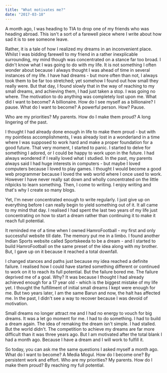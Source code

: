 ```yaml
---
title: "What motivates me?"
date: "2017-03-18"
---
```


A month ago, I was heading to TIA to drop one of my friends who was heading abroad. This isn't a sort of a farewell piece where I write about how sad it is to see someone leave.

Rather, it is a tale of how I realized my dreams in an inconvenient place. Whilst I was bidding farewell to my friend in a rather inexplicable surrounding, my mind though was concentrated on a stance far too broad. I didn't know what I was going to do with my life. It is not something I often wonder about because I always thought I was ahead of time in several instances of my life. I have had dreams - but more often than not, I always took them to be far too stretched; yet somehow I found out how small they really were. But that day, I found slowly that in the way of reaching to my small dreams, and achieving them, I had just taken a stop. I was going no where. The motivation to do anything was completely lost upon me. What did I want to become? A billionaire. How do I see myself as a billionaire? I pause. What do I want to become? A powerful person. How? Pause.

Who are my priorities? My parents. How do I make them proud? A long lingering of the past.

I thought I had already done enough in life to make them proud - but with my pointless accomplishments, I was already lost in a wonderland in a time where I was supposed to work hard and make a proper foundation for a good future. That very moment, I started to panic. I started to delve for something I adored, or I could be happy to work upon in the future. I had always wondered if I really loved what I studied. In the past, my parents always said I had huge interests in computers - but maybe I loved computers because I loved to play games. I thought I would become a good web programmer because I loved the web world where I once used to work. However I have never really sat down and wholly concentrated on the little nitpicks to learn something. Then, I come to writing. I enjoy writing and that's why I create so many blogs.

Yet, I'm never concentrated enough to write regularly. I just give up on everything before I can really begin to yield something out of it. It all came to my mind that day. I realised I had spent the last two years of my life just concentrating on how to start a dream rather than continuing it to make it reach full potential.

It reminded me of a time when I owned HamroFootball - my first and only successful website till date. The memory put me in a limbo. I found another Indian Sports website called Sportskeeda to be a dream - and I started to build HamroFootball on the same preset of the idea along with my brother. But, I gave up on it because it reached a total downfall.

I changed stances and paths just because my idea reached a definite failure. I realised how I could have started something different or continued to work on it to reach its full potential. But the failure bored me. The failure deprived me of a goal. Why? It was because I thought I had already achieved enough for a 17 year old - which is the biggest mistake of my life yet. I thought the fulfillment of initial small dreams I kept were enough for me. But two years later, I am the same Barun and now, the halt has affected me. In the past, I didn't see a way to recover because I was devoid of motivation.

Small dreams no longer attract me and I had no energy to vouch for big dreams. It was a let go moment for me. I had to do something. I had to build a dream again. The idea of remaking the dream isn't simple. I had stalled. But the world didn't. The competition to achieve my dreams are far more difficult than it was three years ago. But I am motivated after the total blank I had a month ago. Because I have a dream and I will work to fulfill it.

So today, you can ask me the same questions I asked myself a month ago. What do I want to become? A Media Mogul. How do I become one? By persistent work and effort. Who are my priorities? My parents. How do I make them proud? By reaching my full potential.
